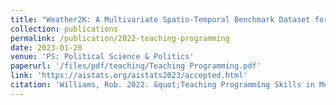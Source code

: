 ```yaml
---
title: "Weather2K: A Multivariate Spatio-Temporal Benchmark Dataset for Meteorological Forecasting Based on Real-Time Observation Data from Ground Weather Stations"
collection: publications
permalink: /publication/2022-teaching-programming
date: 2023-01-20
venue: 'PS: Political Science & Politics'
paperurl: '/files/pdf/teaching/Teaching Programming.pdf'
link: 'https://aistats.org/aistats2023/accepted.html'
citation: 'Williams, Rob. 2022. &quot;Teaching Programming Skills in Methods Courses is an Opportunity, not a Burden.&quot; <i>PS: Political Science & Politics</i> 55(1): 221-224. doi:10.1017/S1049096521001153'
---
```

